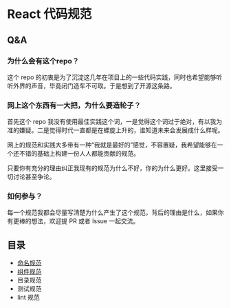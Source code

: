 # React 代码规范

## Q&A

### 为什么会有这个repo？

这个 repo 的初衷是为了沉淀这几年在项目上的一些代码实践，同时也希望能够听听外界的声音，毕竟闭门造车不可取。于是想到了开源这条路。



### 网上这个东西有一大把，为什么要造轮子？

首先这个 repo 我没有使用最佳实践这个词，一是觉得这个词过于绝对，有以我为准的嫌疑。二是觉得时代一直都是在螺旋上升的，谁知道未来会发展成什么样呢。

网上的规范和实践大多带有一种“我就是最好的”感觉，不容置疑，我希望能够在一个还不错的基础上构建一份人人都能贡献的规范。

只要你有充分的理由纠正我现有的规范为什么不好，你的为什么更好。这里接受一切讨论甚至争论。



### 如何参与？

每一个规范我都会尽量写清楚为什么产生了这个规范，背后的理由是什么，如果你有更棒的想法，欢迎提 PR 或者 Issue 一起交流。



## 目录

- [命名规范](命名规范.md)
- [组件规范](组件规范.md)
- 目录规范
- 测试规范
- lint 规范
